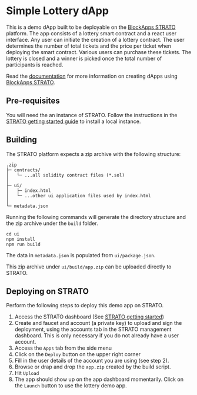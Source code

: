 # Simple Lottery dApp

This is a demo dApp built to be deployable on the [BlockApps STRATO](http://developers.blockapps.net/) platform. The app consists of a lottery smart contract and a react user interface. Any user can initiate the creation of a lottery contract. The user determines the number of total tickets and the price per ticket when deploying the smart contract. Various users can purchase these tickets. The lottery is closed and a winner is picked once the total number of participants is reached.

Read the [documentation](https://developers.blockapps.net/advanced/launch-dapp/) for more information on creating dApps using [BlockApps STRATO](http://blockapps.net/blockapps-strato-blockchain-application-development/).

## Pre-requisites
You will need the an instance of STRATO. Follow the instructions in the [STRATO getting started guide](https://github.com/blockapps/strato-getting-started) to install a local instance.

## Building
The STRATO platform expects a zip archive with the following structure:

```
.zip
├─ contracts/
│   └─ ...all solidity contract files (*.sol)
│
├─ ui/
│   ├─ index.html
│   └─ ...other ui application files used by index.html
│
└─ metadata.json
```

Running the following commands will generate the directory structure and the zip archive under the `build` folder.

```
cd ui
npm install
npm run build
```

The data in `metadata.json` is populated from `ui/package.json`.

This zip archive under `ui/build/app.zip` can be uploaded directly to STRATO.

## Deploying on STRATO
Perform the following steps to deploy this demo app on STRATO.
1. Access the STRATO dashboard (See [STRATO getting started](https://github.com/blockapps/strato-getting-started))
2. Create and faucet and account (a private key) to upload and sign the deployment, using the accounts tab in the STRATO management dashboard. This is only necessary if you do not already have a user account.
3. Access the `Apps` tab from the side menu
4. Click on the `Deploy` button on the upper right corner
5. Fill in the user details of the account you are using (see step 2).
6. Browse or drap and drop the `app.zip` created by the build script.
7. Hit `Upload`
8. The app should show up on the app dashboard momentarily. Click on the `Launch` button to use the lottery demo app.
